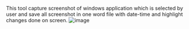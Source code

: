 This tool capture screenshot of windows application which is selected by user and save all screenshot in one word file with date-time and highlight changes done on screen.
![image](https://github.com/sp901163/Autoscreenshot_testing_tool/assets/157781800/ed3567c2-36e6-48fc-b99b-b7f0ccc9abfb)
